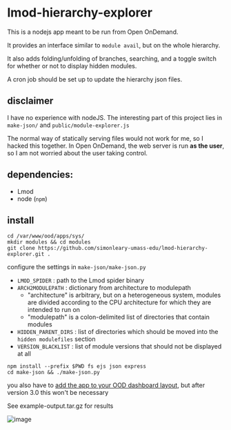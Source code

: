 # lmod-hierarchy-explorer
This is a nodejs app meant to be run from Open OnDemand.

It provides an interface similar to `module avail`, but on the whole hierarchy.

It also adds folding/unfolding of branches, searching, and a toggle switch for whether or not to display hidden modules.

A cron job should be set up to update the hierarchy json files.

## disclaimer
I have no experience with nodeJS. The interesting part of this project lies in `make-json/` and `public/module-explorer.js`

The normal way of statically serving files would not work for me, so I hacked this together. In Open OnDemand, the web server is run **as the user**, so I am not worried about the user taking control.


## dependencies:
* Lmod
* node (`npm`)

## install
```
cd /var/www/ood/apps/sys/
mkdir modules && cd modules
git clone https://github.com/simonleary-umass-edu/lmod-hierarchy-explorer.git .
```
configure the settings in `make-json/make-json.py`
* `LMOD_SPIDER` : path to the Lmod spider binary
* `ARCH2MODULEPATH` : dictionary from architecture to modulepath
    * "architecture" is arbitrary, but on a heterogeneous system, modules are divided according to the CPU architecture for which they are intended to run on
    * "modulepath" is a colon-delimited list of directories that contain modules
* `HIDDEN_PARENT_DIRS` : list of directories which should be moved into the `hidden modulefiles` section
* `VERSION_BLACKLIST` : list of module versions that should not be displayed at all
```
npm install --prefix $PWD fs ejs json express
cd make-json && ./make-json.py
```
you also have to [add the app to your OOD dashboard layout](https://osc.github.io/ood-documentation/release-2.0/customization.html#control-which-apps-appear-in-the-dashboard-navbar), but after version 3.0 this won't be necessary

See example-output.tar.gz for results

![image](https://github.com/simonleary-umass-edu/lmod-hierarchy-explorer/assets/71396965/cbd4aa72-afdb-491e-ab56-5f870bb9e630)
